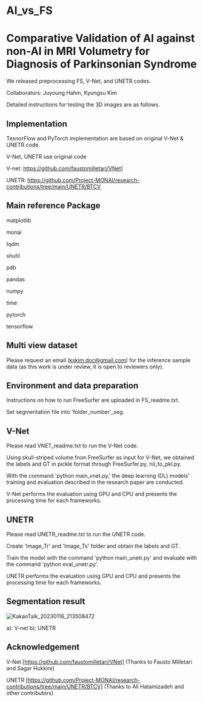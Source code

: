 # AI_vs_FS
# Comparative Validation of AI against non-AI in MRI Volumetry for Diagnosis of Parkinsonian Syndrome

We released preprocessing FS, V-Net, and UNETR codes.

Collaborators: Juyoung Hahm, Kyungsu Kim

Detailed instructions for testing the 3D images are as follows.

## Implementation
TesnorFlow and PyTorch implementation are based on original V-Net & UNETR code.

V-Net, UNETR use original code

V-net: https://github.com/faustomilletari/VNet]

UNETR: https://github.com/Project-MONAI/research-contributions/tree/main/UNETR/BTCV

## Main reference Package

matplotlib

monai

tqdm

shutil

pdb

pandas

numpy

time

pytorch

tensorflow

## Multi view dataset
Please request an email (kskim.doc@gmail.com) for the inference sample data (as this work is under review, it is open to reviewers only).

## Environment and data preparation
Instructions on how to run FreeSurfer are uploaded in FS_readme.txt.

Set segmentation file into 'folder_number'_seg.

## V-Net
Please read VNET_readme.txt to run the V-Net code.

Using skull-striped volume from FreeSurfer as input for V-Net, we obtained the labels and GT in pickle format through FreeSurfer.py, nii_to_pkl.py.

With the command 'python main_vnet.py,' the deep learning (DL) models' training and evaluation described in the research paper are conducted.

V-Net performs the evaluation using GPU and CPU and presents the processing time for each frameworks.


## UNETR
Please read UNETR_readme.txt to run the UNETR code.

Create 'Image_Tr' and 'Image_Ts' folder and obtain the labels and GT.

Train the model with the command 'python main_unetr.py' and evaluate with the command 'python eval_unetr.py'.

UNETR performs the evaluation using GPU and CPU and presents the processing time for each frameworks.

## Segmentation result

![KakaoTalk_20230116_213508472](https://user-images.githubusercontent.com/70966997/212679697-6022602b-0dcf-4365-bf5c-b831db225132.jpg)

a): V-net b): UNETR

## Acknowledgement

V-Net [https://github.com/faustomilletari/VNet] (Thanks to Fausto Milletari and Sagar Hukkire)

UNETR [https://github.com/Project-MONAI/research-contributions/tree/main/UNETR/BTCV] (Thanks to Ali Hatamizadeh and other contributors)
